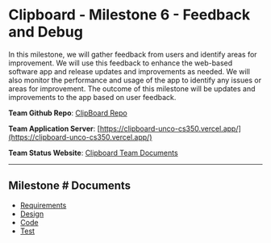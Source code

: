 # Clipboard - Milestone 6 - Feedback and Debug

In this milestone, we will gather feedback from users and identify areas for improvement. We will
use this feedback to enhance the web-based software app and release updates and improvements as
needed. We will also monitor the performance and usage of the app to identify any issues or areas
for improvement. The outcome of this milestone will be updates and improvements to the app based on
user feedback.

**Team Github Repo**:  [ClipBoard Repo](../..)

**Team Application Server**:  [https://clipboard-unco-cs350.vercel.app/](https://clipboard-unco-cs350.vercel.app/)

**Team Status Website**:  [Clipboard Team Documents](..)

---

## Milestone # Documents

* [Requirements](Requirements/Index.md)
* [Design](Design/Index.md)
* [Code](Code/Index.md)
* [Test](Test/Index.md)
